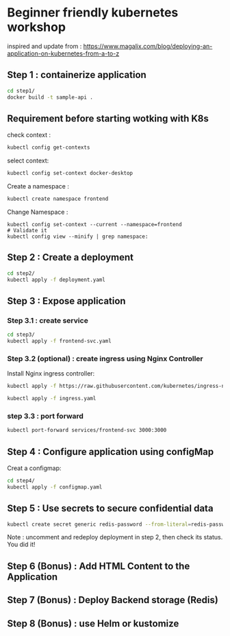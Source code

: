 # Beginner friendly kubernetes workshop

inspired and update from : https://www.magalix.com/blog/deploying-an-application-on-kubernetes-from-a-to-z

## Step 1 : containerize application

```bash
cd step1/
docker build -t sample-api .
```

## Requirement before starting wotking with K8s

check context :

```bash
kubectl config get-contexts
```

select context:

```bash
kubectl config set-context docker-desktop
```

Create a namespace :

```bash
kubectl create namespace frontend
```

Change Namespace :

```
kubectl config set-context --current --namespace=frontend
# Validate it
kubectl config view --minify | grep namespace:
```

## Step 2 : Create a deployment

```bash
cd step2/
kubectl apply -f deployment.yaml
```

## Step 3 : Expose application

### Step 3.1 : create service

```bash
cd step3/
kubectl apply -f frontend-svc.yaml
```

### Step 3.2 (optional) : create ingress using Nginx Controller

Install Nginx ingress controller:

```bash
kubectl apply -f https://raw.githubusercontent.com/kubernetes/ingress-nginx/controller-v1.2.0/deploy/static/provider/cloud/deploy.yaml

kubectl apply -f ingress.yaml

```

### step 3.3 : port forward

```bash
kubectl port-forward services/frontend-svc 3000:3000
```

## Step 4 : Configure application using configMap

Creat a configmap:

```bash
cd step4/
kubectl apply -f configmap.yaml
```

## Step 5 : Use secrets to secure confidential data

```bash
kubectl create secret generic redis-password --from-literal=redis-password=password123
```

Note : uncomment and redeploy deployment in step 2, then check its status. You did it!

## Step 6 (Bonus) : Add HTML Content to the Application

## Step 7 (Bonus) : Deploy Backend storage (Redis)

## Step 8 (Bonus) : use Helm or kustomize
